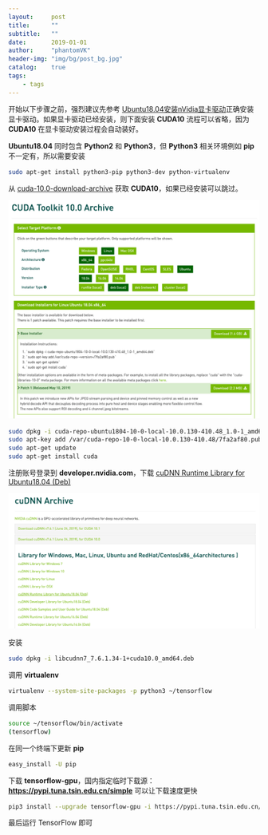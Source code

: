 ```yaml
---
layout:     post
title:      ""
subtitle:   ""
date:       2019-01-01
author:     "phantomVK"
header-img: "img/bg/post_bg.jpg"
catalog:    true
tags:
    - tags
---
```


开始以下步骤之前，强烈建议先参考 [Ubuntu18.04安装nVidia显卡驱动]()正确安装显卡驱动。如果显卡驱动已经安装，则下面安装 __CUDA10__ 流程可以省略，因为 __CUDA10__ 在显卡驱动安装过程会自动装好。

__Ubuntu18.04__ 同时包含 __Python2__ 和 __Python3__，但 __Python3__ 相关环境例如 __pip__ 不一定有，所以需要安装

```bash
sudo apt-get install python3-pip python3-dev python-virtualenv
```

从 [cuda-10.0-download-archive](https://developer.nvidia.com/cuda-10.0-download-archive?target_os=Linux&target_arch=x86_64&target_distro=Ubuntu&target_version=1804&target_type=deblocal) 获取 __CUDA10__，如果已经安装可以跳过。

![cuda_10](/img/tensorflow/cuda_10.png)

```bash
sudo dpkg -i cuda-repo-ubuntu1804-10-0-local-10.0.130-410.48_1.0-1_amd64.deb 
sudo apt-key add /var/cuda-repo-10-0-local-10.0.130-410.48/7fa2af80.pub
sudo apt-get update
sudo apt-get install cuda
```

注册账号登录到 __developer.nvidia.com__，下载 [cuDNN Runtime Library for Ubuntu18.04 (Deb)](https://developer.nvidia.com/compute/machine-learning/cudnn/secure/v7.6.1.34/prod/10.0_20190620/Ubuntu18_04-x64/libcudnn7_7.6.1.34-1%2Bcuda10.0_amd64.deb)

![cuDNN_7_6_1](/img/tensorflow/cuDNN_7_6_1.png)

安装

```bash
sudo dpkg -i libcudnn7_7.6.1.34-1+cuda10.0_amd64.deb
```

调用 __virtualenv__ 

```bash
virtualenv --system-site-packages -p python3 ~/tensorflow
```

调用脚本

```bash
source ~/tensorflow/bin/activate
(tensorflow)
```

在同一个终端下更新 __pip__

```bash
easy_install -U pip
```

下载 __tensorflow-gpu__，国内指定临时下载源： __https://pypi.tuna.tsin.edu.cn/simple__ 可以让下载速度更快

```bash
pip3 install --upgrade tensorflow-gpu -i https://pypi.tuna.tsin.edu.cn/simple
```

最后运行 TensorFlow 即可
